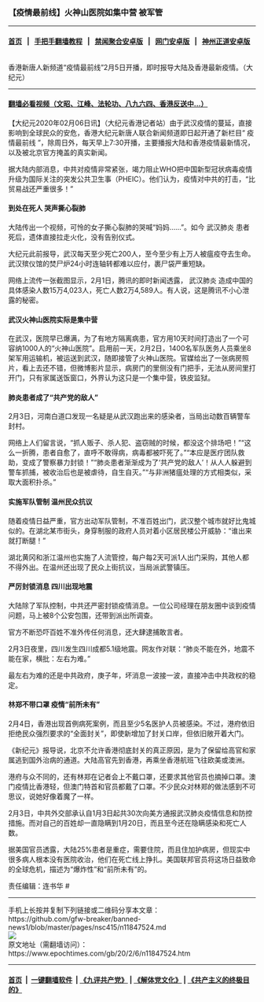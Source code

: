 ### 【疫情最前线】火神山医院如集中营 被军管
------------------------

#### [首页](https://github.com/gfw-breaker/banned-news1/blob/master/README.md) &nbsp;&nbsp;|&nbsp;&nbsp; [手把手翻墙教程](https://github.com/gfw-breaker/guides/wiki) &nbsp;&nbsp;|&nbsp;&nbsp; [禁闻聚合安卓版](https://github.com/gfw-breaker/bn-android) &nbsp;&nbsp;|&nbsp;&nbsp; [网门安卓版](https://github.com/oGate2/oGate) &nbsp;&nbsp;|&nbsp;&nbsp; [神州正道安卓版](https://github.com/SzzdOgate/update) 



<div><img alt="" class="aligncenter wp-post-image" src="https://i.epochtimes.com/assets/uploads/2020/02/9c3a1ba6c3e7a0bbd297ebff605fa705-600x400.jpg"/>
<div class="red16 caption">
 <p>
  香港新唐人新频道“疫情最前线”2月5日开播，即时报导大陆及香港最新疫情。（大纪元）
 </p>
</div>
</div><hr/>

#### [翻墙必看视频（文昭、江峰、法轮功、八九六四、香港反送中...）](https://github.com/gfw-breaker/banned-news1/blob/master/pages/link3.md)

<div><p>
 【大纪元2020年02月06日讯】（大纪元香港记者站）由于武汉疫情的蔓延，直接影响到全球民众的安危，香港大纪元新唐人联合新闻频道即日起开通了新栏目“
 <ok href="https://www.epochtimes.com/gb/tag/%E7%96%AB%E6%83%85%E6%9C%80%E5%89%8D%E7%BA%BF.html">
  疫情最前线
 </ok>
 ”，除周日外，每天早上7:30开播，主要播报大陆和香港疫情最新情况，以及被北京官方掩盖的真实新闻。
</p>
<p>
</p>
<p>
 据大陆内部消息，中共对疫情非常紧张，竭力阻止WHO把中国新型冠状病毒疫情升级为国际关注的突发公共卫生事（PHEIC）。他们认为，疫情对中共的打击，“比贸易战还严重很多！”
</p>
<h4>
 到处在死人 哭声撕心裂肺
</h4>
<p>
 大陆传出一个视频，可怜的女子撕心裂肺的哭喊“妈妈……”。如今
 <ok href="https://www.epochtimes.com/gb/tag/%E6%AD%A6%E6%B1%89%E8%82%BA%E7%82%8E.html">
  武汉肺炎
 </ok>
 患者死后，遗体直接拉走火化，没有告别仪式。
</p>
<p>
 大纪元此前报导，武汉每天至少死亡200人，至今至少有上万人被瘟疫夺去生命。武汉殡仪馆的焚尸炉24小时连轴转都难以应付，裹尸袋严重短缺。
</p>
<p>
 网络上流传一张截图显示，2月1日，腾讯的即时新闻透露，
 <ok href="https://www.epochtimes.com/gb/tag/%E6%AD%A6%E6%B1%89%E8%82%BA%E7%82%8E.html">
  武汉肺炎
 </ok>
 造成中国的具体感染人数15万4,023人，死亡人数2万4,589人。有人说，这是腾讯不小心泄露的秘密。
</p>
<h4>
 武汉火神山医院实际是集中营
</h4>
<p>
 在武汉，医院早已爆满，为了有地方隔离病患，官方用10天时间打造出了一个可容纳1000人的“火神山医院”。启用前一天，2月2日，1400名军队医务人员乘坐8架军用运输机，被运送到武汉，随即接管了火神山医院。官媒给出了一张病房照片，看上去还不错，但微博影片显示，病房门的里侧没有门把手，无法从房间里打开门，只有家属送饭窗口，外界认为这只是一个集中营，铁皮监狱。
</p>
<h4>
 肺炎患者成了“共产党的敌人”
</h4>
<p>
 2月3日，河南白道口发现一名疑是从武汉跑出来的感染者，当局出动数百辆警车封村。
</p>
<p>
 网络上人们留言说，“抓人贩子、杀人犯、盗窃贼的时候，都没这个排场吧！”“这么一折腾，患者自愈了，直呼不敢得病，病毒都被吓死了。”“本应是医疗团队救助，变成了警察暴力封锁！”“肺炎患者渐渐成为了‘共产党的敌人’！从人人躲避到警车抓捕，被收治后也是被虐待，自生自灭。”“与非洲猪瘟处理的方式相类似，采取大面积扑杀。”
</p>
<h4>
 实施军队管制 温州民众抗议
</h4>
<p>
 随着疫情日益严重，官方出动军队管制，不准百姓出门，武汉整个城市就好比鬼城似的。在湖北某市街头，身穿制服的政府人员对着小区居民楼公开威胁：“谁出来就打断腿！”
</p>
<p>
 湖北黄冈和浙江温州也实施了人流管控，每户每2天可派1人出门采购，其他人都不得外出。在温州还出现了民众上街抗议，当局派武警镇压。
</p>
<h4>
 严厉封锁消息 四川出现地震
</h4>
<p>
 大陆除了军队控制，中共还严密封锁疫情消息。一位公司经理在朋友圈中谈到疫情问题，马上被8个公安包围，还带到派出所调查。
</p>
<p>
 官方不断恐吓百姓不准外传任何消息，还大肆逮捕敢言者。
</p>
<p>
 2月3日夜里，四川发生四川成都5.1级地震。网友作对联：“肺炎不能在外，地震不能在家，横批：左右为难。”
</p>
<p>
 最左右为难的还是中共政府，庚子年，坏消息一波接一波，直接冲击中共政权的稳定。
</p>
<h4>
 林郑不带口罩 疫情“前所未有”
</h4>
<p>
 2月4日，香港出现首例病死案例，而且至少5名医护人员被感染。不过，港府依旧拒绝民众强烈要求的“全面封关”，即使新增加了封关口岸，但依旧敞开着大门。
</p>
<p>
 《新纪元》报导说，北京不允许香港彻底封关的真正原因，是为了保留给高官和家属逃到国外治病的通道。大陆高官先到香港，再乘坐香港航班飞往欧美或澳洲。
</p>
<p>
 港府与众不同的，还有林郑在记者会上不戴口罩，还要求其他官员也摘掉口罩。澳门疫情比香港轻，但澳门特首和官员都戴了口罩。不少民众对林郑的做法感到不可思议，说她好像着魔了一样。
</p>
<p>
 2月3日，中共外交部承认自1月3日起共30次向美方通报武汉肺炎疫情信息和防控措施。而对自己的百姓却一直隐瞒到1月20日，而且至今还在隐瞒感染和死亡人数。
</p>
<p>
 据美国官员透露，大陆25%患者是重症，需要住院，而且住加护病房，但现实中很多病人根本没有医院收治，他们在死亡线上挣扎。美国联邦官员将这场日益致命的全球危机，描述为“爆炸性”和“前所未有”的。
</p>
<p>
 责任编辑：连书华 #
</p>
</div>
<hr/>
手机上长按并复制下列链接或二维码分享本文章：<br/>
https://github.com/gfw-breaker/banned-news1/blob/master/pages/nsc415/n11847524.md <br/>
<a href='https://github.com/gfw-breaker/banned-news1/blob/master/pages/nsc415/n11847524.md'><img src='https://github.com/gfw-breaker/banned-news1/blob/master/pages/nsc415/n11847524.md.png'/></a> <br/>
原文地址（需翻墙访问）：https://www.epochtimes.com/gb/20/2/6/n11847524.htm


------------------------
#### [首页](https://github.com/gfw-breaker/banned-news1/blob/master/README.md) &nbsp;|&nbsp; [一键翻墙软件](https://github.com/gfw-breaker/nogfw/blob/master/README.md) &nbsp;| [《九评共产党》](https://github.com/gfw-breaker/9ping.md/blob/master/README.md#九评之一评共产党是什么) | [《解体党文化》](https://github.com/gfw-breaker/jtdwh.md/blob/master/README.md) | [《共产主义的终极目的》](https://github.com/gfw-breaker/gczydzjmd.md/blob/master/README.md)


<img src='http://gfw-breaker.win/banned-news/pages/nsc415/n11847524.md' width='0px' height='0px'/>